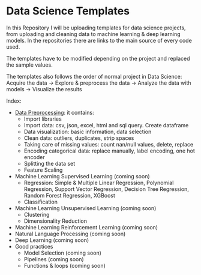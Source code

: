 # Data Science Templates

In this Repository I will be uploading templates for data science projects, from uploading and cleaning data to machine learning & deep learning models. In the repositories there are links to the main source of every code used. 

The templates have to be modified depending on the project and replaced the sample values. 

The templates also follows the order of  normal project in Data Science: Acquire the data -> Explore & preprocess the data -> Analyze the data with models -> Visualize the results

Index:
* [Data Preprocessing](https://github.com/rubenyanes/DataScienceTemplates/blob/main/Data_Preprocessing_Template.ipynb): it contains:
  * Import libraries
  * Import data: csv, json, excel, html and sql query. Create dataframe 
  * Data visualization: basic information, data selection
  * Clean data: outliers, duplicates, strip spaces
  * Taking care of missing values: count nan/null values, delete, replace
  * Encoding categorical data: replace manually, label encoding, one hot encoder
  * Splitting the data set
  * Feature Scaling
* Machine Learning Supervised Learning (coming soon)
  * Regression: Simple & Multiple Linear Regression, Polynomial Regression, Support Vector Regression, Decision Tree Regression, Random Forest Regression, XGBoost
  * Classification
* Machine Learning Unsupervised Learning (coming soon)
  * Clustering
  * Dimensionality Reduction
* Machine Learning Reinforcement Learning (coming soon)
* Natural Language Processing (coming soon)
* Deep Learning (coming soon)
* Good practices
  * Model Selection (coming soon)
  * Pipelines (coming soon)
  * Functions & loops (coming soon)
